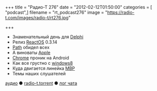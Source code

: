 +++
title = "Радио-Т 276"
date = "2012-02-12T01:50:00"
categories = [ "podcast",]
filename = "rt_podcast276"
image = "https://radio-t.com/images/radio-t/rt276.jpg"

+++

- Знаменательный день для [Delphi](http://habrahabr.ru/blogs/delphi/137985/)
- Релиз [ReactOS](http://www.opennet.ru/opennews/art.shtml?num=33030) 0.3.14
- [Path](http://gigaom.com/2012/02/08/lessons-from-path-and-pinterest-tell-users-everything/) обидел всех
- А виноваты [Apple](http://brooksreview.net/2012/02/trust/)
- [Chrome](http://techcrunch.com/2012/02/07/google-chrome-is-now-available-for-android-and-its-fantastic/) проник на Android
- Как все грустно с [windows8](http://www.zdnet.com/blog/open-source/five-reasons-why-windows-8-will-be-dead-on-arrival/10275)
- Куда двигается линейка [MBP](http://thenextweb.com/apple/2012/02/10/breaking-down-the-rumors-whats-happening-with-apples-macbook-pro/)
- Темы наших слушателей

[аудио](http://cdn.radio-t.com/rt_podcast276.mp3) ● [radio-t.torrent](http://cdn.radio-t.com/torrents/rt_podcast276.mp3.torrent) ● [лог чата](http://chat.radio-t.com/logs/radio-t-276.html)<audio src="http://cdn.radio-t.com/rt_podcast276.mp3" preload="none"></audio>